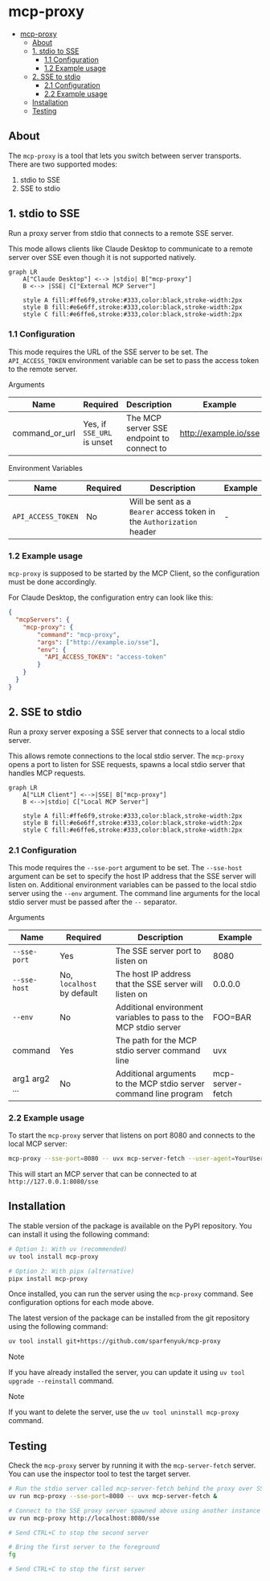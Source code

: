 # mcp-proxy

- [mcp-proxy](#mcp-proxy)
  - [About](#about)
  - [1. stdio to SSE](#1-stdio-to-sse)
    - [1.1 Configuration](#11-configuration)
    - [1.2 Example usage](#12-example-usage)
  - [2. SSE to stdio](#2-sse-to-stdio)
    - [2.1 Configuration](#21-configuration)
    - [2.2 Example usage](#22-example-usage)
  - [Installation](#installation)
  - [Testing](#testing)

## About

The `mcp-proxy` is a tool that lets you switch between server transports. There are two supported modes:

1. stdio to SSE
2. SSE to stdio

## 1. stdio to SSE

Run a proxy server from stdio that connects to a remote SSE server.

This mode allows clients like Claude Desktop to communicate to a remote server over SSE even though it is not supported natively.

```mermaid
graph LR
    A["Claude Desktop"] <--> |stdio| B["mcp-proxy"]
    B <--> |SSE| C["External MCP Server"]

    style A fill:#ffe6f9,stroke:#333,color:black,stroke-width:2px
    style B fill:#e6e6ff,stroke:#333,color:black,stroke-width:2px
    style C fill:#e6ffe6,stroke:#333,color:black,stroke-width:2px
```

### 1.1 Configuration

This mode requires the URL of the SSE server to be set. The `API_ACCESS_TOKEN` environment variable can be set to pass the access token to the remote server.

Arguments

| Name           | Required                   | Description                               | Example               |
| -------------- | -------------------------- | ----------------------------------------- | --------------------- |
| command_or_url | Yes, if `SSE_URL` is unset | The MCP server SSE endpoint to connect to | http://example.io/sse |

Environment Variables

| Name               | Required | Description                                                           | Example |
| ------------------ | -------- | --------------------------------------------------------------------- | ------- |
| `API_ACCESS_TOKEN` | No       | Will be sent as a `Bearer` access token in the `Authorization` header | -       |

### 1.2 Example usage

`mcp-proxy` is supposed to be started by the MCP Client, so the configuration must be done accordingly.

For Claude Desktop, the configuration entry can look like this:

```json
{
  "mcpServers": {
    "mcp-proxy": {
        "command": "mcp-proxy",
        "args": ["http://example.io/sse"],
        "env": {
          "API_ACCESS_TOKEN": "access-token"
        }
    }
  }
}
```

## 2. SSE to stdio

Run a proxy server exposing a SSE server that connects to a local stdio server.

This allows remote connections to the local stdio server. The `mcp-proxy` opens a port to listen for SSE requests, spawns a local stdio server that handles MCP requests.

```mermaid
graph LR
    A["LLM Client"] <-->|SSE| B["mcp-proxy"]
    B <-->|stdio| C["Local MCP Server"]

    style A fill:#ffe6f9,stroke:#333,color:black,stroke-width:2px
    style B fill:#e6e6ff,stroke:#333,color:black,stroke-width:2px
    style C fill:#e6ffe6,stroke:#333,color:black,stroke-width:2px
```

### 2.1 Configuration

This mode requires the `--sse-port` argument to be set. The `--sse-host` argument can be set to specify the host IP address that the SSE server will listen on. Additional environment variables can be passed to the local stdio server using the `--env` argument. The command line arguments for the local stdio server must be passed after the `--` separator.

Arguments

| Name          | Required                   | Description                                                       | Example          |
| ------------- | -------------------------- | ----------------------------------------------------------------- | ---------------- |
| `--sse-port`  | Yes                        | The SSE server port to listen on                                  | 8080             |
| `--sse-host`  | No, `localhost` by default | The host IP address that the SSE server will listen on            | 0.0.0.0          |
| `--env`       | No                         | Additional environment variables to pass to the MCP stdio server  | FOO=BAR          |
| command       | Yes                        | The path for the MCP stdio server command line                    | uvx              |
| arg1 arg2 ... | No                         | Additional arguments to the MCP stdio server command line program | mcp-server-fetch |

### 2.2 Example usage

To start the `mcp-proxy` server that listens on port 8080 and connects to the local MCP server:

```bash
mcp-proxy --sse-port=8080 -- uvx mcp-server-fetch --user-agent=YourUserAgent
```

This will start an MCP server that can be connected to at `http://127.0.0.1:8080/sse`

## Installation

The stable version of the package is available on the PyPI repository. You can install it using the following command:

```bash
# Option 1: With uv (recommended)
uv tool install mcp-proxy

# Option 2: With pipx (alternative)
pipx install mcp-proxy
```

Once installed, you can run the server using the `mcp-proxy` command. See configuration options for each mode above.

The latest version of the package can be installed from the git repository using the following command:

```bash
uv tool install git+https://github.com/sparfenyuk/mcp-proxy
```

> [!NOTE]
> If you have already installed the server, you can update it using `uv tool upgrade --reinstall` command.

> [!NOTE]
> If you want to delete the server, use the `uv tool uninstall mcp-proxy` command.

## Testing

Check the `mcp-proxy` server by running it with the `mcp-server-fetch` server. You can use the inspector tool to test the target server.

```bash
# Run the stdio server called mcp-server-fetch behind the proxy over SSE
uv run mcp-proxy --sse-port=8080 -- uvx mcp-server-fetch &

# Connect to the SSE proxy server spawned above using another instance of mcp-proxy given the URL of the SSE server
uv run mcp-proxy http://localhost:8080/sse

# Send CTRL+C to stop the second server

# Bring the first server to the foreground
fg

# Send CTRL+C to stop the first server
```
